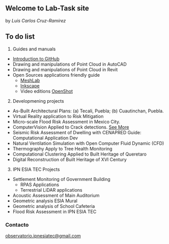 ## Welcome to Lab-Task site

by _Luis Carlos Cruz-Ramírez_

## To do list

1. Guides and manuals
- [Introduction to GitHub](https://luisram87.github.io/lab-tasks/details/github)
- Drawing and manipulations of Point Cloud in AutoCAD
- Drawing and manipulations of Point Cloud in Revit
- Open Sources applications friendly guide
  - [MeshLab](https://www.meshlab.net) 
  - [Inkscape](https://inkscape.org)
  - Video editions [OpenShot](https://www.openshot.org)

2. Developmening projects
- As-Built Architectural Plans: (a) Tecali, Puebla; (b) Cuautinchan, Puebla.
- Virtual Reality application to Risk Mitigation
- Micro-scale Flood Risk Assessment in Mexico City.  
- ComputerVision Applied to Crack detections. [See More](https://luisram87.github.io/lab-tasks/details/CVCrack)
- Seismic Risk Assessment of Dwelling with CENAPRED Guide: Computational Application Dev
- Natural Ventilation Simulation with Open Computer Fluid Dynamic (CFD)
- Thermography Apply to Tree Health Monitoring
- Computational Clustering Applied to Built Heritage of Queretaro
- Digital Reconstruction of Built Heritage of XVI Century
3. IPN ESIA TEC Projects 
- Settlement Monitoring of Government Building
  - RPAS Applications
  - Terrestrial LiDAR applications
- Acoustic Assessment of Main Auditorium
- Geometric analysis ESIA Mural
- Geometric analysis of School Cafeteria
- Flood Risk Assessment in IPN ESIA TEC


### Contacto
[observatorio.ipnesiatec@gmail.com](mailto:observatorio.ipnesiatec@gmail.com)
